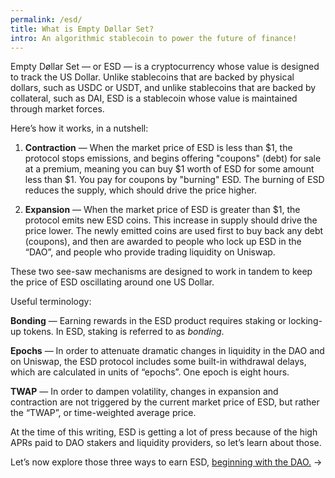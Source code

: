 ```yaml
---
permalink: /esd/
title: What is Empty Døllar Set?
intro: An algorithmic stablecoin to power the future of finance!
---
```


Empty Døllar Set — or ESD — is a cryptocurrency whose value is designed to track the US Dollar. Unlike stablecoins that are backed by physical dollars, such as USDC or USDT, and unlike stablecoins that are backed by collateral, such as DAI, ESD is a stablecoin whose value is maintained through market forces.

Here’s how it works, in a nutshell:

1. **Contraction** — When the market price of ESD is less than $1, the protocol stops emissions, and begins offering "coupons" (debt) for sale at a premium, meaning you can buy $1 worth of ESD for some amount less than $1. You pay for coupons by "burning" ESD. The burning of ESD reduces the supply, which should drive the price higher.

2. **Expansion** — When the market price of ESD is greater than $1, the protocol emits new ESD coins. This increase in supply should drive the price lower. The newly emitted coins are used first to buy back any debt (coupons), and then are awarded to people who lock up ESD in the “DAO”, and people who provide trading liquidity on Uniswap.

These two see-saw mechanisms are designed to work in tandem to keep the price of ESD oscillating around one US Dollar. 

Useful terminology:

**Bonding** — Earning rewards in the ESD product requires staking or locking-up tokens. In ESD, staking is referred to as *bonding*. 

**Epochs** — In order to attenuate dramatic changes in liquidity in the DAO and on Uniswap, the ESD protocol includes some built-in withdrawal delays, which are calculated in units of “epochs”. One epoch is eight hours.

**TWAP** — In order to dampen volatility, changes in expansion and contraction are not triggered by the current market price of ESD, but rather the “TWAP”, or time-weighted average price.

At the time of this writing, ESD is getting a lot of press because of the high APRs paid to DAO stakers and liquidity providers, so let’s learn about those.

Let’s now explore those three ways to earn ESD, [beginning with the DAO.](/dao//) →